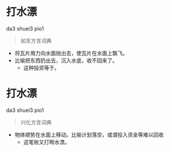 # 打水漂
da3 shuei3 pio1
> 如东方言词典
- 将瓦片用力向水面抛出去，使瓦片在水面上飘飞。
- 比喻把东西扔出去，沉入水底，收不回来了。
  - 这种投资等于。

# 打水漂
da3 shuei3 pio1
> 兴化方言词典
- 物体顺势在水面上移动。比喻计划落空，或谓投入资金等难以回收
  - 这笔账又打啊水漂。
